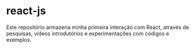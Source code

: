 # react-js
Este repositório armazena minha primeira interação com React, através de pesquisas, vídeos introdutórios e experimentações com códigos e exemplos.
